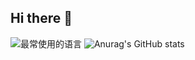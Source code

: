 ## Hi there 👋

![最常使用的语言](https://github-readme-stats.vercel.app/api/top-langs/?username=xc2f&layout=compact&locale=cn)
![Anurag's GitHub stats](https://github-readme-stats.vercel.app/api?username=xc2f&show_icons=true&locale=cn)






<!--
**xc2f/xc2f** is a ✨ _special_ ✨ repository because its `README.md` (this file) appears on your GitHub profile.

Here are some ideas to get you started:

- 🔭 I’m currently working on ...
- 🌱 I’m currently learning ...
- 👯 I’m looking to collaborate on ...
- 🤔 I’m looking for help with ...
- 💬 Ask me about ...
- 📫 How to reach me: ...
- 😄 Pronouns: ...
- ⚡ Fun fact: ...
-->
